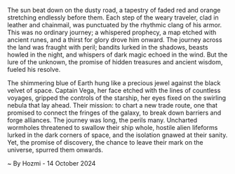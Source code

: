 
The sun beat down on the dusty road, a tapestry of faded red and orange stretching endlessly before them. Each step of the weary traveler, clad in leather and chainmail, was punctuated by the rhythmic clang of his armor. This was no ordinary journey; a whispered prophecy, a map etched with ancient runes, and a thirst for glory drove him onward. The journey across the land was fraught with peril; bandits lurked in the shadows, beasts howled in the night, and whispers of dark magic echoed in the wind. But the lure of the unknown, the promise of hidden treasures and ancient wisdom, fueled his resolve. 

The shimmering blue of Earth hung like a precious jewel against the black velvet of space.  Captain Vega, her face etched with the lines of countless voyages, gripped the controls of the starship, her eyes fixed on the swirling nebula that lay ahead. Their mission: to chart a new trade route, one that promised to connect the fringes of the galaxy, to break down barriers and forge alliances. The journey was long, the perils many. Uncharted wormholes threatened to swallow their ship whole, hostile alien lifeforms lurked in the dark corners of space, and the isolation gnawed at their sanity. Yet, the promise of discovery, the chance to leave their mark on the universe, spurred them onwards. 

~ By Hozmi - 14 October 2024
